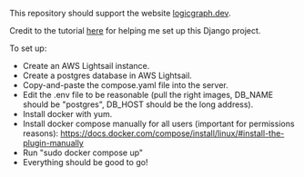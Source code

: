 This repository should support the website [logicgraph.dev](https://logicgraph.dev/).

Credit to the tutorial [here](https://www.youtube.com/watch?v=mScd-Pc_pX0) for helping me set up this Django project.

To set up:
* Create an AWS Lightsail instance.
* Create a postgres database in AWS Lightsail.
* Copy-and-paste the compose.yaml file into the server.
* Edit the .env file to be reasonable (pull the right images, DB_NAME should be "postgres", DB_HOST should be the long address).
* Install docker with yum.
* Install docker compose manually for all users (important for permissions reasons): https://docs.docker.com/compose/install/linux/#install-the-plugin-manually
* Run "sudo docker compose up"
* Everything should be good to go!
